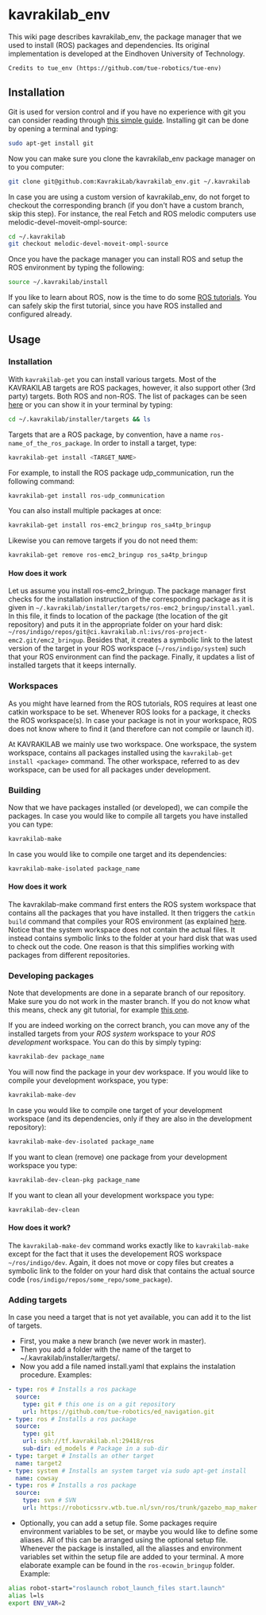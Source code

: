 # kavrakilab_env
This wiki page describes kavrakilab_env, the package manager that we used to install (ROS) packages and dependencies. Its original implementation
is developed at the Eindhoven University of Technology.

    Credits to tue_env (https://github.com/tue-robotics/tue-env)

## Installation

Git is used for version control and if you have no experience with git you can consider reading
through [this simple guide](http://rogerdudler.github.io/git-guide/). Installing git can be done by
opening a terminal and typing:
```bash
sudo apt-get install git
```

Now you can make sure you clone the kavrakilab_env package manager on to you computer:
```bash
git clone git@github.com:KavrakiLab/kavrakilab_env.git ~/.kavrakilab
```
In case you are using a custom version of kavrakilab_env, do not forget to checkout the corresponding branch (if you don't have a custom branch, skip this step). For instance, the real Fetch and ROS melodic computers use melodic-devel-moveit-ompl-source:
```bash
cd ~/.kavrakilab
git checkout melodic-devel-moveit-ompl-source
```

Once you have the package manager you can install ROS and setup the ROS environment by typing the following:
```bash
source ~/.kavrakilab/install
```
If you like to learn about ROS, now is the time to do some [ROS tutorials](http://wiki.ros.org/ROS/Tutorials). 
You can safely skip the first tutorial, since you have ROS installed and configured already.

## Usage

### Installation

With `kavrakilab-get` you can install various targets. Most of the KAVRAKILAB targets are ROS packages, however, it also
support other (3rd party) targets. Both ROS and non-ROS. The list of packages can be seen [here](installer/targets)
or you can show it in your terminal by typing:
```bash
cd ~/.kavrakilab/installer/targets && ls
```

Targets that are a ROS package, by convention, have a name `ros-name_of_the_ros_package`. In order to install a target,
type:
```bash
kavrakilab-get install <TARGET_NAME>
```
For example, to install the ROS package udp_communication, run the following command:
```bash
kavrakilab-get install ros-udp_communication
```
You can also install multiple packages at once:
```bash
kavrakilab-get install ros-emc2_bringup ros_sa4tp_bringup
```
Likewise you can remove targets if you do not need them:
```bash
kavrakilab-get remove ros-emc2_bringup ros_sa4tp_bringup
```

#### How does it work
Let us assume you install ros-emc2_bringup. The package manager first checks for the installation instruction of the corresponding package
as it is given in  `~/.kavrakilab/installer/targets/ros-emc2_bringup/install.yaml`. In this file, it finds to location of the
package (the location of the git repository) and puts it in the appropriate folder on your hard disk: 
`~/ros/indigo/repos/git@ci.kavrakilab.nl:ivs/ros-project-emc2.git/emc2_bringup`. Besides that, it creates a symbolic
link to the latest version of the target in your ROS workspace (`~/ros/indigo/system`) such that your ROS environment
can find the package. Finally, it updates a list of installed targets that it keeps internally.

### Workspaces
As you might have learned from the ROS tutorials, ROS requires at least one catkin workspace to be set. Whenever ROS looks for a package, it checks 
the ROS workspace(s). In case your package is not in your workspace, ROS does not know where to find it (and therefore can not compile or launch it).

At KAVRAKILAB we mainly use two workspace. One workspace, the system workspace, contains all packages installed using the `kavrakilab-get install <package>` command.
The other workspace, referred to as dev workspace, can be used for all packages under development.

### Building
Now that we have packages installed (or developed), we can compile the packages. In case you would like to compile all targets you have installed you can type:
```bash
kavrakilab-make
```

In case you would like to compile one target and its dependencies:
```bash
kavrakilab-make-isolated package_name
```

#### How does it work
The kavrakilab-make command first enters the ROS system workspace that contains all the packages that you have installed. It then
triggers the `catkin build` command that compiles your ROS environment (as explained [here](http://catkin-tools.readthedocs.io/en/latest/verbs/catkin_build.html).
Notice that the system workspace does not contain the actual files. It instead contains symbolic links to the folder at your hard disk that was used to
check out the code. One reason is that this simplifies working with packages from different repositories.

### Developing packages
Note that developments are done in a separate branch of our repository. Make sure you do not work in the master branch. If
you do not know what this means, check any git tutorial, for example [this one](https://www.atlassian.com/git/tutorials/using-branches).

If you are indeed working on the correct branch, you can move any of the installed targets from
your *ROS system* workspace to your *ROS development* workspace. You can do this by simply
typing:
```bash
kavrakilab-dev package_name
```

You will now find the package in your dev workspace. If you would like to compile your development workspace, you type:
```bash
kavrakilab-make-dev
```

In case you would like to compile one target of your development workspace (and its dependencies, only if they are also in
the development repository):
```bash
kavrakilab-make-dev-isolated package_name
```

If you want to clean (remove) one package from your development workspace you type:
```bash
kavrakilab-dev-clean-pkg package_name
```

If you want to clean all your development workspace you type:
```bash
kavrakilab-dev-clean
```


#### How does it work?
The `kavrakilab-make-dev` command works exactly like to `kavrakilab-make` except for the fact that it uses the developement
ROS workspace `~/ros/indigo/dev`. Again, it does not move or copy files but creates a symbolic link to the folder on your hard disk that contains
the actual source code (`ros/indigo/repos/some_repo/some_package`).

### Adding targets

In case you need a target that is not yet available, you can add it to the list of targets.
- First, you make a new branch (we never work in master).
- Then you add a folder with the name of the target to ~/.kavrakilab/installer/targets/.
- Now you add a file named install.yaml that explains the instalation procedure. Examples:

```yaml
- type: ros # Installs a ros package
  source:
    type: git # this one is on a git repository
    url: https://github.com/tue-robotics/ed_navigation.git
- type: ros # Installs a ros package
  source:
    type: git
    url: ssh://tf.kavrakilab.nl:29418/ros
    sub-dir: ed_models # Package in a sub-dir
- type: target # Installs an other target
  name: target2
- type: system # Installs an system target via sudo apt-get install
  name: cowsay
- type: ros # Installs a ros package
  source:
    type: svn # SVN
    url: https://roboticssrv.wtb.tue.nl/svn/ros/trunk/gazebo_map_maker
```
- Optionally, you can add a setup file. Some packages require environment variables to be set, or maybe you would like to define some aliases. 
All of this can be arranged using the optional setup file. Whenever the package is installed, all the 
aliasses and environment variables set within the setup file are added to your terminal. A more
elaborate example can be found in the `ros-ecowin_bringup` folder. Example:

```bash
alias robot-start="roslaunch robot_launch_files start.launch"
alias l=ls
export ENV_VAR=2
```



